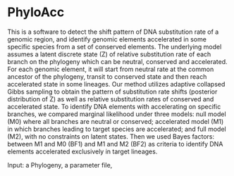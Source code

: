 # PhyloAcc
This is a software to detect the shift pattern of DNA substitution rate of a genomic region, and identify genomic elements accelerated in some specific species from a set of conserved elements. The underlying model assumes a latent discrete state (Z) of relative substitution rate of each branch on the phylogeny which can be neutral, conserved and accelerated. For each genomic element, it will start from neutral rate at the common ancestor of the phylogeny, transit to conserved state and then reach accelerated state in some lineages. Our method utilizes adaptive collapsed Gibbs sampling to obtain the pattern of substitution rate shifts (posterior distribution of Z) as well as relative substitution rates of conserved and accelerated state. To identify DNA elements with accelerating on specific branches, we compared marginal likelihood under three models: null model (M0) where all branches are neutral or conserved; accelerated model (M1) in which branches leading to target species are accelerated; and full model (M2), with no constraints on latent states. Then we used Bayes factors: between M1 and M0 (BF1) and M1 and M2 (BF2) as criteria to identify DNA elements accelerated exclusively in target lineages.


Input: a Phylogeny, a parameter file, 
